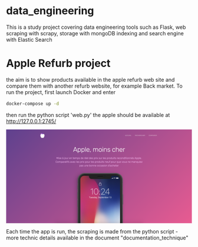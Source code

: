 # data_engineering
This is a study project covering data engineering tools such as Flask, web scraping with scrapy, storage with mongoDB indexing and search engine with Elastic Search

# Apple Refurb project
the aim is to show products available in the apple refurb web site and compare them with another refurb website, for example Back market.
To run the project, first launch Docker and enter
```bash
docker-compose up -d
```
then run the python script 'web.py'
the apple should be available at http://127.0.0.1:2745/

<p align= "center">
<img src="img/landingPage.png"  align="middle">
</p>

Each time the app is run, the scraping is made from the python script - more technic details available in the document "documentation_technique"

